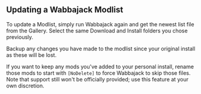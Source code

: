 ## Updating a Wabbajack Modlist

To update a Modlist, simply run Wabbajack again and get the newest list file from the Gallery. Select the same Download and Install folders you chose previously.

Backup any changes you have made to the modlist since your original install as these will be lost.

If you want to keep any mods you've added to your personal install, rename those mods to start with `[NoDelete]` to force Wabbajack to skip those files.  
Note that support still won't be officially provided; use this feature at your own discretion.